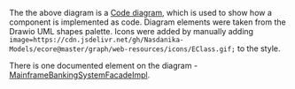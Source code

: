 The the above diagram is a [Code diagram](https://c4model.com/#CodeDiagram), which is used to show how a component is implemented as code.
Diagram elements were taken from the Drawio UML shapes palette.
Icons were added by manually adding ``image=https://cdn.jsdelivr.net/gh/Nasdanika-Models/ecore@master/graph/web-resources/icons/EClass.gif;`` to the style.

There is one documented element on the diagram - [MainframeBankingSystemFacadeImpl](MainframeBankingSystemFacadeImpl/index.html).
